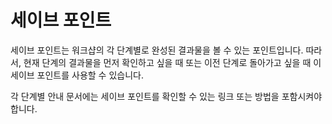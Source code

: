 # 세이브 포인트

세이브 포인트는 워크샵의 각 단계별로 완성된 결과물을 볼 수 있는 포인트입니다. 따라서, 현재 단계의 결과물을 먼저 확인하고 싶을 때 또는 이전 단계로 돌아가고 싶을 때 이 세이브 포인트를 사용할 수 있습니다.

각 단계별 안내 문서에는 세이브 포인트를 확인할 수 있는 링크 또는 방법을 포함시켜야 합니다.
